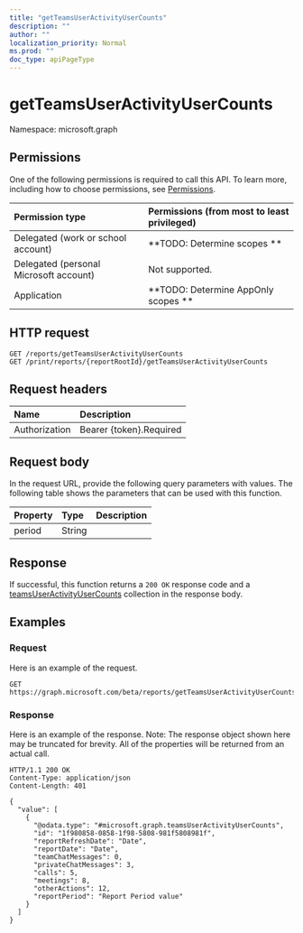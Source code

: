 ```yaml
---
title: "getTeamsUserActivityUserCounts"
description: ""
author: ""
localization_priority: Normal
ms.prod: ""
doc_type: apiPageType
---
```


# getTeamsUserActivityUserCounts

Namespace: microsoft.graph



## Permissions
One of the following permissions is required to call this API. To learn more, including how to choose permissions, see [Permissions](/concepts/permissions-reference.md).

|Permission type|Permissions (from most to least privileged)|
|:---|:---|
|Delegated (work or school account)|**TODO: Determine scopes **|
|Delegated (personal Microsoft account)|Not supported.|
|Application|**TODO: Determine AppOnly scopes **|

## HTTP request
<!-- {
  "blockType": "ignored"
}
-->
``` http
GET /reports/getTeamsUserActivityUserCounts
GET /print/reports/{reportRootId}/getTeamsUserActivityUserCounts
```

## Request headers
|Name|Description|
|:---|:---|
|Authorization|Bearer {token}.Required|

## Request body
In the request URL, provide the following query parameters with values.
The following table shows the parameters that can be used with this function.

|Property|Type|Description|
|:---|:---|:---|
|period|String||



## Response
If successful, this function returns a `200 OK` response code and a [teamsUserActivityUserCounts](../resources/teamsuseractivityusercounts.md) collection in the response body.

## Examples

### Request
Here is an example of the request.
<!-- {
  "blockType": "request",
  "name": "reportroot_getteamsuseractivityusercounts"
}
-->
``` http
GET https://graph.microsoft.com/beta/reports/getTeamsUserActivityUserCounts(period='parameterValue')
```

### Response
Here is an example of the response. Note: The response object shown here may be truncated for brevity. All of the properties will be returned from an actual call.
<!-- {
  "blockType": "response",
  "truncated": true,
  "@odata.type": "collection(microsoft.graph.teamsuseractivityusercounts)"
}
-->
``` http
HTTP/1.1 200 OK
Content-Type: application/json
Content-Length: 401

{
  "value": [
    {
      "@odata.type": "#microsoft.graph.teamsUserActivityUserCounts",
      "id": "1f980858-0858-1f98-5808-981f5808981f",
      "reportRefreshDate": "Date",
      "reportDate": "Date",
      "teamChatMessages": 0,
      "privateChatMessages": 3,
      "calls": 5,
      "meetings": 8,
      "otherActions": 12,
      "reportPeriod": "Report Period value"
    }
  ]
}
```

